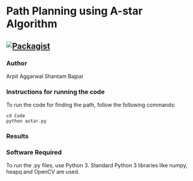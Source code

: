 # Path Planning using A-star Algorithm

[![Packagist](https://img.shields.io/packagist/l/doctrine/orm.svg)](LICENSE.md)
---


### Author
Arpit Aggarwal Shantam Bajpai


### Instructions for running the code
To run the code for finding the path, follow the following commands:

```
cd Code
python astar.py
```


### Results


### Software Required
To run the .py files, use Python 3. Standard Python 3 libraries like numpy, heapq and OpenCV are used.

